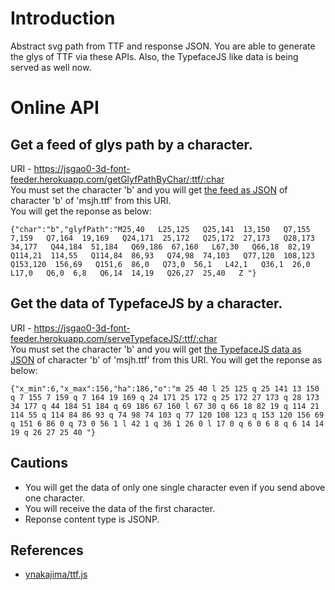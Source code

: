 # Introduction
Abstract svg path from TTF and response JSON. You are able to generate the glys of TTF via these APIs. Also, the TypefaceJS like data is being served as well now.

# Online API
## Get a feed of glys path by a character.
URI - https://jsgao0-3d-font-feeder.herokuapp.com/getGlyfPathByChar/:ttf/:char<br/>
You must set the character 'b' and you will get [the feed as JSON](https://jsgao0-3d-font-feeder.herokuapp.com/getGlyfPathByChar/msjh/b) of character 'b' of 'msjh.ttf' from this URI.<br/>
You will get the reponse as below:
```
{"char":"b","glyfPath":"M25,40   L25,125   Q25,141  13,150   Q7,155  7,159   Q7,164  19,169   Q24,171  25,172   Q25,172  27,173   Q28,173  34,177   Q44,184  51,184   Q69,186  67,160   L67,30   Q66,18  82,19   Q114,21  114,55   Q114,84  86,93   Q74,98  74,103   Q77,120  108,123   Q153,120  156,69   Q151,6  86,0   Q73,0  56,1   L42,1   Q36,1  26,0   L17,0   Q6,0  6,8   Q6,14  14,19   Q26,27  25,40   Z "}
```

## Get the data of TypefaceJS by a character.
URI - https://jsgao0-3d-font-feeder.herokuapp.com/serveTypefaceJS/:ttf/:char<br/>
You must set the character 'b' and you will get [the TypefaceJS data as JSON](https://jsgao0-3d-font-feeder.herokuapp.com/serveTypefaceJS/msjh/b) of character 'b' of 'msjh.ttf' from this URI.
You will get the reponse as below:
```
{"x_min":6,"x_max":156,"ha":186,"o":"m 25 40 l 25 125 q 25 141 13 150 q 7 155 7 159 q 7 164 19 169 q 24 171 25 172 q 25 172 27 173 q 28 173 34 177 q 44 184 51 184 q 69 186 67 160 l 67 30 q 66 18 82 19 q 114 21 114 55 q 114 84 86 93 q 74 98 74 103 q 77 120 108 123 q 153 120 156 69 q 151 6 86 0 q 73 0 56 1 l 42 1 q 36 1 26 0 l 17 0 q 6 0 6 8 q 6 14 14 19 q 26 27 25 40 "}
```

## Cautions
* You will get the data of only one single character even if you send above one character.
* You will receive the data of the first character.
* Reponse content type is JSONP.

## References
* [ynakajima/ttf.js](https://github.com/ynakajima/ttf.js/)
